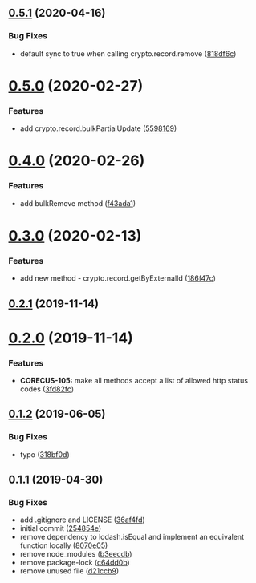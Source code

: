 ## [0.5.1](https://github.com/softwaregroup-bg/ut-port-crypto/compare/v0.5.0...v0.5.1) (2020-04-16)


### Bug Fixes

* default sync to true when calling crypto.record.remove ([818df6c](https://github.com/softwaregroup-bg/ut-port-crypto/commit/818df6c04f4e1cc38a12856ad8b18c9ca90030c9))



# [0.5.0](https://github.com/softwaregroup-bg/ut-port-crypto/compare/v0.4.0...v0.5.0) (2020-02-27)


### Features

* add crypto.record.bulkPartialUpdate ([5598169](https://github.com/softwaregroup-bg/ut-port-crypto/commit/5598169382ac406a7e8b00f330742c9a0950c586))



# [0.4.0](https://github.com/softwaregroup-bg/ut-port-crypto/compare/v0.3.0...v0.4.0) (2020-02-26)


### Features

* add bulkRemove method ([f43ada1](https://github.com/softwaregroup-bg/ut-port-crypto/commit/f43ada1b49499b8fc1a28dfab422bdefbcef6515))



# [0.3.0](https://github.com/softwaregroup-bg/ut-port-crypto/compare/v0.2.1...v0.3.0) (2020-02-13)


### Features

* add new method - crypto.record.getByExternalId ([186f47c](https://github.com/softwaregroup-bg/ut-port-crypto/commit/186f47c3dd6ca8bb2e7ae5f07c941dcfbf96d310))



## [0.2.1](https://github.com/softwaregroup-bg/ut-port-crypto/compare/v0.2.0...v0.2.1) (2019-11-14)



# [0.2.0](https://github.com/softwaregroup-bg/ut-port-crypto/compare/v0.1.2...v0.2.0) (2019-11-14)


### Features

* **CORECUS-105:** make all methods accept a list of allowed http status codes ([3fd82fc](https://github.com/softwaregroup-bg/ut-port-crypto/commit/3fd82fc))



## [0.1.2](https://github.com/softwaregroup-bg/ut-port-crypto/compare/v0.1.1...v0.1.2) (2019-06-05)


### Bug Fixes

* typo ([318bf0d](https://github.com/softwaregroup-bg/ut-port-crypto/commit/318bf0d))



## 0.1.1 (2019-04-30)


### Bug Fixes

* add .gitignore and LICENSE ([36af4fd](https://github.com/softwaregroup-bg/ut-port-crypto/commit/36af4fd))
* initial commit ([254854e](https://github.com/softwaregroup-bg/ut-port-crypto/commit/254854e))
* remove dependency to lodash.isEqual and implement an equivalent function locally ([8070e05](https://github.com/softwaregroup-bg/ut-port-crypto/commit/8070e05))
* remove node_modules ([b3eecdb](https://github.com/softwaregroup-bg/ut-port-crypto/commit/b3eecdb))
* remove package-lock ([c64dd0b](https://github.com/softwaregroup-bg/ut-port-crypto/commit/c64dd0b))
* remove unused file ([d21ccb9](https://github.com/softwaregroup-bg/ut-port-crypto/commit/d21ccb9))




